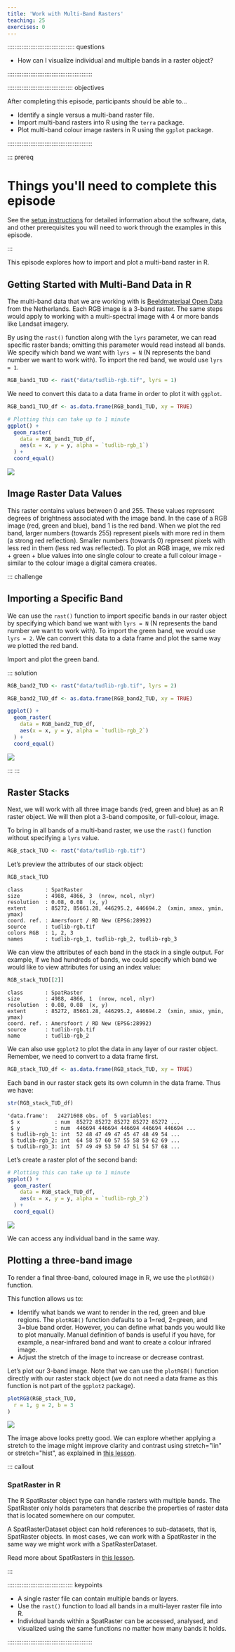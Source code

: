 ```yaml
---
title: 'Work with Multi-Band Rasters'
teaching: 25
exercises: 0
---
```




:::::::::::::::::::::::::::::::::::::: questions 

- How can I visualize individual and multiple bands in a raster object?

::::::::::::::::::::::::::::::::::::::::::::::::

::::::::::::::::::::::::::::::::::::: objectives

After completing this episode, participants should be able to…

- Identify a single versus a multi-band raster file.
- Import multi-band rasters into R using the `terra` package.
- Plot multi-band colour image rasters in R using the `ggplot` package.

::::::::::::::::::::::::::::::::::::::::::::::::

::: prereq

# Things you'll need to complete this episode

See the [setup instructions](../learners/setup.md) for detailed information about the software, data, and other prerequisites you will need to work through the examples in this episode.

<!-- This lesson uses the `terra` package in particular. If you have not installed it yet, do so by running `install.packages("terra")` before loading it with `library(terra)`. -->

:::

<!-- We introduced multi-band raster data in an [earlier lesson]().  -->
This episode explores how to import and plot a multi-band raster in R.

## Getting Started with Multi-Band Data in R

The multi-band data that we are working with is [Beeldmateriaal Open Data](https://opendata.beeldmateriaal.nl/) from the Netherlands. Each RGB image is a 3-band raster. The same steps would apply to working with a multi-spectral image with 4 or more bands like Landsat imagery.

By using the `rast()` function along with the `lyrs` parameter, we can read specific raster bands; omitting this parameter would read instead all bands. We specify which band we want with `lyrs = N` (N represents the band number we want to work with). To import the red band, we would use `lyrs = 1`.


``` r
RGB_band1_TUD <- rast("data/tudlib-rgb.tif", lyrs = 1)
```

We need to convert this data to a data frame in order to plot it with `ggplot`.

``` r
RGB_band1_TUD_df <- as.data.frame(RGB_band1_TUD, xy = TRUE)

# Plotting this can take up to 1 minute
ggplot() +
  geom_raster(
    data = RGB_band1_TUD_df,
    aes(x = x, y = y, alpha = `tudlib-rgb_1`)
  ) +
  coord_equal()
```

<img src="fig/17-work-with-multi-band-rasters-rendered-plot-rgb-band1-1.png" style="display: block; margin: auto;" />

## Image Raster Data Values

This raster contains values between 0 and 255. These values represent degrees of brightness associated with the image band. In the case of a RGB image (red, green and blue), band 1 is the red band. When we plot the red band, larger numbers (towards 255) represent pixels with more red in them (a strong red reflection). Smaller numbers (towards 0) represent pixels with less red in them (less red was reflected). To plot an RGB image, we mix red + green + blue values into one single colour to create a full colour image - similar to the colour image a digital camera creates.

::: challenge

## Importing a Specific Band

We can use the `rast()` function to import specific bands in our raster object by specifying which band we want with `lyrs = N` (N represents the band number we want to work with). To import the green band, we would use `lyrs = 2`. We can convert this data to a data frame and plot the same way we plotted the red band.

Import and plot the green band.

::: solution


``` r
RGB_band2_TUD <- rast("data/tudlib-rgb.tif", lyrs = 2)

RGB_band2_TUD_df <- as.data.frame(RGB_band2_TUD, xy = TRUE)

ggplot() +
  geom_raster(
    data = RGB_band2_TUD_df,
    aes(x = x, y = y, alpha = `tudlib-rgb_2`)
  ) +
  coord_equal()
```

<img src="fig/17-work-with-multi-band-rasters-rendered-unnamed-chunk-1-1.png" style="display: block; margin: auto;" />

:::
:::

## Raster Stacks

Next, we will work with all three image bands (red, green and blue) as an R raster object. We will then plot a 3-band composite, or full-colour, image.

To bring in all bands of a multi-band raster, we use the `rast()` function without specifying a `lyrs` value.

``` r
RGB_stack_TUD <- rast("data/tudlib-rgb.tif")
```

Let’s preview the attributes of our stack object:

``` r
RGB_stack_TUD
```

``` output
class       : SpatRaster 
size        : 4988, 4866, 3  (nrow, ncol, nlyr)
resolution  : 0.08, 0.08  (x, y)
extent      : 85272, 85661.28, 446295.2, 446694.2  (xmin, xmax, ymin, ymax)
coord. ref. : Amersfoort / RD New (EPSG:28992) 
source      : tudlib-rgb.tif 
colors RGB  : 1, 2, 3 
names       : tudlib-rgb_1, tudlib-rgb_2, tudlib-rgb_3 
```
We can view the attributes of each band in the stack in a single output. For example, if we had hundreds of bands, we could specify which band we would like to view attributes for using an index value:

``` r
RGB_stack_TUD[[2]]
```

``` output
class       : SpatRaster 
size        : 4988, 4866, 1  (nrow, ncol, nlyr)
resolution  : 0.08, 0.08  (x, y)
extent      : 85272, 85661.28, 446295.2, 446694.2  (xmin, xmax, ymin, ymax)
coord. ref. : Amersfoort / RD New (EPSG:28992) 
source      : tudlib-rgb.tif 
name        : tudlib-rgb_2 
```
We can also use `ggplot2` to plot the data in any layer of our raster object. Remember, we need to convert to a data frame first.


``` r
RGB_stack_TUD_df <- as.data.frame(RGB_stack_TUD, xy = TRUE)
```

Each band in our raster stack gets its own column in the data frame. Thus we have:

``` r
str(RGB_stack_TUD_df)
```

``` output
'data.frame':	24271608 obs. of  5 variables:
 $ x           : num  85272 85272 85272 85272 85272 ...
 $ y           : num  446694 446694 446694 446694 446694 ...
 $ tudlib-rgb_1: int  52 48 47 49 47 45 47 48 49 54 ...
 $ tudlib-rgb_2: int  64 58 57 60 57 55 58 59 62 69 ...
 $ tudlib-rgb_3: int  57 49 49 53 50 47 51 54 57 68 ...
```

Let’s create a raster plot of the second band:

``` r
# Plotting this can take up to 1 minute
ggplot() +
  geom_raster(
    data = RGB_stack_TUD_df,
    aes(x = x, y = y, alpha = `tudlib-rgb_2`)
  ) +
  coord_equal()
```

<img src="fig/17-work-with-multi-band-rasters-rendered-plot-rgb-band2-1.png" style="display: block; margin: auto;" />

We can access any individual band in the same way.

## Plotting a three-band image

To render a final three-band, coloured image in R, we use the `plotRGB()` function.

This function allows us to:

- Identify what bands we want to render in the red, green and blue regions. The `plotRGB()` function defaults to a 1=red, 2=green, and 3=blue band order. However, you can define what bands you would like to plot manually. Manual definition of bands is useful if you have, for example, a near-infrared band and want to create a colour infrared image.
- Adjust the stretch of the image to increase or decrease contrast.

Let’s plot our 3-band image. Note that we can use the `plotRGB()` function directly with our raster stack object (we do not need a data frame as this function is not part of the `ggplot2` package).


``` r
plotRGB(RGB_stack_TUD,
  r = 1, g = 2, b = 3
)
```

<img src="fig/17-work-with-multi-band-rasters-rendered-plot-rgb-1.png" style="display: block; margin: auto;" />

The image above looks pretty good. We can explore whether applying a stretch to the image might improve clarity and contrast using stretch="lin" or stretch="hist", as explained in [this lesson](https://datacarpentry.org/r-raster-vector-geospatial/instructor/05-raster-multi-band-in-r.html#create-a-three-band-image).

::: callout

### SpatRaster in R

The R SpatRaster object type can handle rasters with multiple bands. The SpatRaster only holds parameters that describe the properties of raster data that is located somewhere on our computer.

A SpatRasterDataset object can hold references to sub-datasets, that is, SpatRaster objects. In most cases, we can work with a SpatRaster in the same way we might work with a SpatRasterDataset.

Read more about SpatRasters in [this lesson](https://datacarpentry.org/r-raster-vector-geospatial/instructor/05-raster-multi-band-in-r.html#spatraster-in-r).

:::

::::::::::::::::::::::::::::::::::::: keypoints 

- A single raster file can contain multiple bands or layers.
- Use the `rast()` function to load all bands in a multi-layer raster file into R.
- Individual bands within a SpatRaster can be accessed, analysed, and visualized using the same functions no matter how many bands it holds.

::::::::::::::::::::::::::::::::::::::::::::::::


